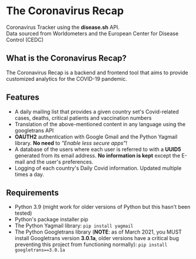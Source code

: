 # The Coronavirus Recap

Coronavirus Tracker using the **disease.sh** API. \
Data sourced from Worldometers and the European Center for Disease Control (CEDC)

## What is the Coronavirus Recap?

The Coronavirus Recap is a backend and frontend tool that aims to provide customized analytics for the COVID-19
pandemic.

## Features

- A daily mailing list that provides a given country set's Covid-related cases, deaths, critical patients and vaccination numbers
- Translation of the above-mentioned content in any language using the googletrans API
- **OAUTH2** authentication with Google Gmail and the Python Yagmail library. **No need** to _"Enable less secure apps"_!
- A database of the users where each user is referred to with a **UUID5** generated from its email address. **No information is kept** except the E-mail and the user's preferences.
- Logging of each country's Daily Covid information. Updated multiple times a day.

## Requirements
- Python 3.9 (might work for older versions of Python but this hasn't been tested)
- Python's package installer pip
- The Python Yagmail library: ``pip install yagmail``
- The Python Googletrans library (**NOTE**: as of March 2021, you MUST install Googletrans version **3.0.1a**, older versions have a critical bug preventing this project from functioning normally): ``pip install googletrans==3.0.1a``

